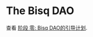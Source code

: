 
# The Bisq DAO

查看 [阶段 零: Bisq DAO的引导计划](https://github.com/bisq-network/docs/tree/master/dao/phase-zero).
